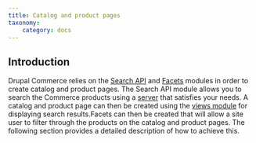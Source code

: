 ```yaml
---
title: Catalog and product pages
taxonomy:
    category: docs
---
```


Introduction
------------

Drupal Commerce relies on the
[Search API](https://www.drupal.org/project/search_api) and
[Facets](https://www.drupal.org/project/facets) modules in order to create
catalog and product pages. The Search API module allows you to search the
Commerce products using a [server](https://www.drupal.org/node/1999262) that
satisfies your needs. A catalog and product page can then be created using the
[views module](https://www.drupal.org/project/views) for displaying search
results.Facets can then be created that will allow a site user to filter through
the products on the catalog and product pages. The following section provides a
detailed description of how to achieve this.
